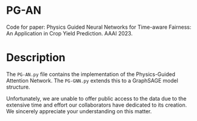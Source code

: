 # PG-AN
Code for paper: Physics Guided Neural Networks for Time-aware Fairness: An Application in Crop Yield Prediction. AAAI 2023.

# Description
The ```PG-AN.py``` file contains the implementation of the Physics-Guided Attention Network. The ```PG-GNN.py``` extends this to a GraphSAGE model structure.

Unfortunately, we are unable to offer public access to the data due to the extensive time and effort our collaborators have dedicated to its creation. We sincerely appreciate your understanding on this matter.